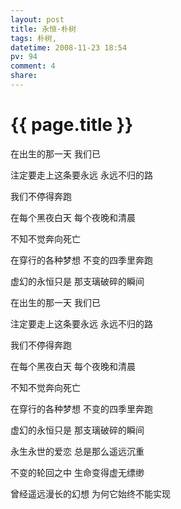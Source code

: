 ```yaml
---
layout: post
title: 永恒-朴树
tags: 朴树,
datetime: 2008-11-23 18:54
pv: 94
comment: 4
share: 
---
```


{{ page.title }}
================

 <p>在出生的那一天 我们已</p><p>注定要走上这条要永远 永远不归的路</p><p>我们不停得奔跑</p><p>在每个黑夜白天 每个夜晚和清晨</p><p>不知不觉奔向死亡</p><p>在穿行的各种梦想 不变的四季里奔跑</p><p>虚幻的永恒只是 那支璃破碎的瞬间</p><p>在出生的那一天 我们已</p><p>注定要走上这条要永远 永远不归的路</p><p>我们不停得奔跑</p><p>在每个黑夜白天 每个夜晚和清晨</p><p>不知不觉奔向死亡</p><p>在穿行的各种梦想 不变的四季里奔跑</p><p>虚幻的永恒只是 那支璃破碎的瞬间</p><p>永生永世的爱恋 总是那么遥远沉重</p><p>不变的轮回之中 生命变得虚无缥缈</p><p>曾经遥远漫长的幻想 为何它始终不能实现</p> 

